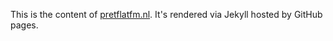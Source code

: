 This is the content of [pretflatfm.nl](http://pretflatfm.nl). It's rendered via Jekyll hosted by GitHub pages.
